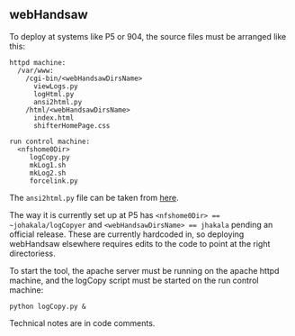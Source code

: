 ## webHandsaw

To deploy at systems like P5 or 904, the source files must be arranged like this:
```
httpd machine:
  /var/www:
    /cgi-bin/<webHandsawDirsName>
      viewLogs.py
      logHtml.py
      ansi2html.py
    /html/<webHandsawDirsName>
      index.html
      shifterHomePage.css

run control machine:
  <nfshome0Dir>
     logCopy.py
     mkLog1.sh
     mkLog2.sh
     forcelink.py
```

The `ansi2html.py` file can be taken from [here](https://github.com/Kronuz/ansi2html).

The way it is currently set up at P5 has `<nfshome0Dir> == ~johakala/logCopyer` and `<webHandsawDirsName> == jhakala` pending an official release. These are currently hardcoded in, so deploying webHandsaw elsewhere requires edits to the code to point at the right directoriess.

To start the tool, the apache server must be running on the apache httpd machine, and the logCopy script must be started on the run control machine:
```
python logCopy.py &
```

Technical notes are in code comments.
